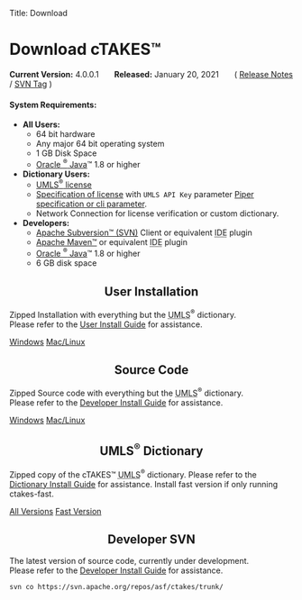 Title: Download

<div class="container">
   <div class="row">
      <h1>Download cTAKES&trade;</h1>
      <p>
         <strong>Current Version:</strong> 4.0.0.1 &nbsp;&nbsp;&nbsp;&nbsp;&nbsp;
         <strong>Released:</strong> January 20, 2021 &nbsp;&nbsp;&nbsp;&nbsp;&nbsp;
         ( <a href="//s.apache.org/ctakes-4.0.0-release-notes">Release Notes</a> /
         <a href="//svn.apache.org/repos/asf/ctakes/tags/ctakes-4.0.0.1">SVN Tag</a> )
      </p>
   </div>
   <div class="col-xs-12 col-sm-12">
      <div class="row" id="preq-container">
         <h4>System Requirements:</h4>
         <ul>
            <li><strong>All Users:</strong>
               <ul>
                  <li>64 bit hardware</li>
                  <li>Any major 64 bit operating system</li>
                  <li>1 GB Disk Space</li>
                  <li><a href="https://www.oracle.com/java/index.html">Oracle <sup>&reg;</sup> Java</a>&trade; 1.8 or
                     higher
                  </li>
               </ul>
            </li>
            <li><strong>Dictionary Users:</strong>
               <ul>
                  <li><a href="https://uts.nlm.nih.gov/license.html">UMLS<sup>&reg;</sup> license</a></li>
                  <li><a href="https://cwiki.apache.org/confluence/display/CTAKES/cTAKES+4.0.0.1">
                     Specification of license</a> with <code>UMLS API Key</code>
                     parameter
                     <a href=https://cwiki.apache.org/confluence/display/CTAKES/Piper+Files>Piper specification
                     or cli parameter</a>.
                  </li>
                  <li>Network Connection for license verification or custom dictionary.</li>
               </ul>
            </li>
            <li><strong>Developers:</strong>
               <ul>
                  <li><a href="https://subversion.apache.org/">Apache Subversion&trade; (SVN)</a> Client or equivalent
                     <abbr title="Integrated Development Environment">IDE</abbr> plugin
                  </li>
                  <li><a href="https://maven.apache.org/">Apache Maven&trade;</a> or equivalent
                     <abbr title="Integrated Development Environment">IDE</abbr> plugin
                  </li>
                  <li><a href="https://www.oracle.com/java/index.html">Oracle <sup>&reg;</sup> Java</a>&trade; 1.8 or
                     higher
                  </li>
                  <li>6 GB disk space</li>
               </ul>
            </li>
         </ul>
      </div>
   </div>
   <div class="row">
      <!--  Binary Download  -->
      <div class="col-xs-12 col-sm-6">
         <div class="download-container">
            <h2 style="text-align: center;">User Installation</h2>
            <p>Zipped Installation with everything but the
               <abbr title="Unified Medical Language System">UMLS</abbr><sup>&reg;</sup> dictionary.<br>
               Please refer to the
               <a href="https://cwiki.apache.org/confluence/display/CTAKES/cTAKES+4.0+User+Install+Guide">
                  User Install Guide</a> for assistance.</p>
            <a href="//downloads.apache.org/ctakes/ctakes-4.0.0.1/apache-ctakes-4.0.0.1-bin.zip"
               class="btn btn-download btn-primary btn-lg">Windows</a>
            <a href="//downloads.apache.org/ctakes/ctakes-4.0.0.1/apache-ctakes-4.0.0.1-bin.tar.gz"
               class="btn btn-download btn-primary btn-lg">Mac/Linux</a>
         </div>
      </div>
      <!--  Source Download  -->
      <div class="col-xs-12 col-sm-6">
         <div class="download-container">
            <h2 style="text-align: center;">Source Code</h2>
            <p>Zipped Source code with everything but the
               <abbr title="Unified Medical Language System">UMLS</abbr><sup>&reg;</sup> dictionary.<br>
               Please refer to the
               <a href="https://cwiki.apache.org/confluence/display/CTAKES/cTAKES+4.0+Developer+Install+Guide">
                  Developer Install Guide</a> for assistance.</p>
            <a href="//downloads.apache.org/ctakes/ctakes-4.0.0.1/apache-ctakes-4.0.0.1-src.zip"
               class="btn btn-download btn-primary btn-lg">Windows</a>
            <a href="//downloads.apache.org/ctakes/ctakes-4.0.0.1/apache-ctakes-4.0.0.1-src.tar.gz"
               class="btn btn-download btn-primary btn-lg">Mac/Linux</a>
         </div>
      </div>
      <!--  UMLS Download  -->
      <div class="col-xs-12 col-sm-6">
         <div class="download-container">
            <h2 style="text-align: center;">UMLS<sup>&reg;</sup> Dictionary</h2>
            <p>Zipped copy of the cTAKES&trade;
               <abbr title="Unified Medical Language System">UMLS</abbr><sup>&reg;</sup> dictionary.
               Please refer to the
               <!-- TODO : Should write a separate page that outlines what the dictionaries are, licensing,
                and where/how to get them on the net, where to install them locally, and how to configure user/pass -->
               <a href="https://cwiki.apache.org/confluence/display/CTAKES/cTAKES+4.0+-+Dictionary+Lookup">
                  Dictionary Install Guide</a> for assistance. Install fast version if only running ctakes-fast. </p>
            <a href="//sourceforge.net/projects/ctakesresources/files/ctakes-resources-4.0-bin.zip/download"
               class="btn btn-download btn-primary btn-lg">All Versions</a>
            <a href="//sourceforge.net/projects/ctakesresources/files/sno_rx_16ab.zip/download"
               class="btn btn-download btn-primary btn-lg">Fast Version</a>
         </div>
      </div>
      <!--  Developer SVN Help  -->
      <div class="col-xs-12 col-sm-6">
         <div class="download-container">
            <h2 style="text-align: center;">Developer SVN</h2>
            <p>The latest version of source code, currently under development.<br>
               Please refer to the
               <a href="https://cwiki.apache.org/confluence/display/CTAKES/cTAKES+4.0+Developer+Install+Guide">
                  Developer Install Guide</a> for assistance.</p>
            <pre><code>svn co https://svn.apache.org/repos/asf/ctakes/trunk/</code></pre>
         </div>
      </div>
   </div>
</div>